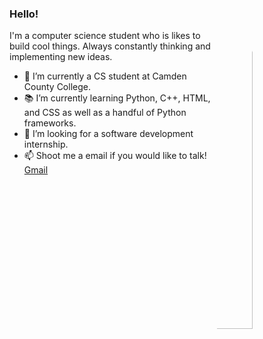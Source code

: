 ### Hello!

<img width="35%" align="right" style="border-radius:50%" alt="Github" src="https://i.imgur.com/Wb64Jle.png" />

I'm a computer science student who is likes to build cool things. Always constantly thinking and implementing new ideas. 

- 🔭 I’m currently a CS student at Camden County College.
- 📚 I’m currently learning Python, C++, HTML, and CSS as well as a handful of Python frameworks.
- 👯 I’m looking for a software development internship. 
- 📫 Shoot me a email if you would like to talk!   [Gmail](mailto:murp3817@gmail.com)
